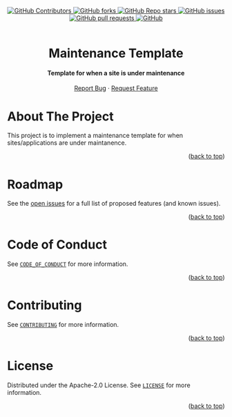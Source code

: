 <a name="readme-top"></a>

<div align="center">
    <!-- CONTRIBUTORS -->
    <a href="https://github.com/lymlive/maintenance-template/graphs/contributors">
        <img alt="GitHub Contributors" src="https://img.shields.io/github/contributors/lymlive/maintenance-template">
    </a>
    <!-- FORKS -->
    <a href="https://github.com/lymlive/maintenance-template/network/members">
        <img alt="GitHub forks" src="https://img.shields.io/github/forks/lymlive/maintenance-template">
    </a>
    <!-- STARS -->
    <a href="https://github.com/lymlive/maintenance-template/stargazers">
        <img alt="GitHub Repo stars" src="https://img.shields.io/github/stars/lymlive/maintenance-template">
    </a>
    <!-- ISSUES -->
    <a href="https://github.com/lymlive/maintenance-template/issues">
        <img alt="GitHub issues" src="https://img.shields.io/github/issues/lymlive/maintenance-template">
    </a>
    <!-- PULL REQUESTS -->
    <a href="https://github.com/lymlive/maintenance-template/pulls">
        <img alt="GitHub pull requests" src="https://img.shields.io/github/issues-pr/lymlive/maintenance-template">
    </a>
    <!-- LICENSE -->
    <a href="https://github.com/lymlive/maintenance-template/blob/master/LICENSE">
        <img alt="GitHub" src="https://img.shields.io/github/license/lymlive/maintenance-template">
    </a>
</div>
<br />
<div align="center">
    <h1 align="center">
        Maintenance Template
    </h1>
    <h4 align="center">
        Template for when a site is under maintenance
    </h4>
    <a href="https://github.com/lymlive/maintenance-template/issues/new">Report Bug</a>
    ·
    <a href="https://github.com/lymlive/maintenance-template/issues/new">Request Feature</a>
</div>

<!-- ABOUT THE PROJECT -->

# About The Project

This project is to implement a maintenance template for when sites/applications are under maintanence.

<p align="right">(<a href="#readme-top">back to top</a>)</p>

<!-- ROADMAP -->

# Roadmap

See the [open issues](https://github.com/lymlive/maintenance-template/issues) for a full list of proposed features (and known issues).

<p align="right">(<a href="#readme-top">back to top</a>)</p>

<!-- CODE_OF_CONDUCT -->

# Code of Conduct

See [`CODE_OF_CONDUCT`](https://github.com/lymlive/maintenance-template/blob/main/CODE_OF_CONDUCT.md) for more information.

<p align="right">(<a href="#readme-top">back to top</a>)</p>

<!-- CONTRIBUTING -->

# Contributing

See [`CONTRIBUTING`](https://github.com/lymlive/maintenance-template/blob/main/CONTRIBUTING.md) for more information.

<p align="right">(<a href="#readme-top">back to top</a>)</p>

<!-- LICENSE -->

# License

Distributed under the Apache-2.0 License. See [`LICENSE`](https://github.com/lymlive/maintenance-template/blob/main/LICENSE) for more information.

<p align="right">(<a href="#readme-top">back to top</a>)</p>
